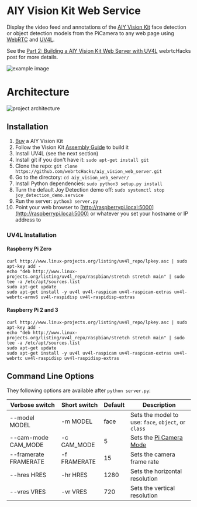 # AIY Vision Kit Web Service

Display the video feed and annotations of the [AIY Vision Kit](https://aiyprojects.withgoogle.com/vision) face detection or object detection models from 
the PiCamera to any web page using [WebRTC](https://webrtc.org) and [UV4L](http://www.linux-projects.org/uv4l/).

See the [Part 2: Building a AIY Vision Kit Web Server with UV4L](https://webrtchacks.com/?p=2824&) webrtcHacks post for more details.

![example image](https://webrtchacks.com/wp-content/uploads/2018/02/face-detection-on-server.png)


# Architecture

![project architecture](https://webrtchacks.com/wp-content/uploads/2018/02/aiy-vision-server-architecture.png)

## Installation

1. [Buy](http://www.microcenter.com/site/content/google_aiy.aspx) a AIY Vision Kit
1. Follow the Vision Kit [Assembly Guide](https://aiyprojects.withgoogle.com/vision#assembly-guide-1-get-the-vision-kit-sd-image) to build it
1. Install UV4L (see the next section)
1. Install git if you don't have it: `sudo apt-get install git`
1. Clone the repo: `git clone https://github.com/webrtcHacks/aiy_vision_web_server.git`
1. Go to the directory: `cd aiy_vision_web_server/`
1. Install Python dependencies: `sudo python3 setup.py install`
1. Turn the default Joy Detection demo off: `sudo systemctl stop joy_detection_demo.service`
1. Run the server: `python3 server.py`
1. Point your web browser to [http://raspberrypi.local:5000](http://raspberrypi.local:5000) or whatever you set your hostname or IP address to

### UV4L Installation

#### Raspberry Pi Zero
``` 
curl http://www.linux-projects.org/listing/uv4l_repo/lpkey.asc | sudo apt-key add -
echo "deb http://www.linux-projects.org/listing/uv4l_repo/raspbian/stretch stretch main" | sudo tee -a /etc/apt/sources.list
sudo apt-get update
sudo apt-get install -y uv4l uv4l-raspicam uv4l-raspicam-extras uv4l-webrtc-armv6 uv4l-raspidisp uv4l-raspidisp-extras
```

#### Raspberry Pi 2 and 3
```
curl http://www.linux-projects.org/listing/uv4l_repo/lpkey.asc | sudo apt-key add -
echo "deb http://www.linux-projects.org/listing/uv4l_repo/raspbian/stretch stretch main" | sudo tee -a /etc/apt/sources.list
sudo apt-get update
sudo apt-get install -y uv4l uv4l-raspicam uv4l-raspicam-extras uv4l-webrtc uv4l-raspidisp uv4l-raspidisp-extras
```

## Command Line Options

They following options are available after `python server.py`:

   Verbose switch | Short switch | Default | Description 
  ---|---|---|---
  --model MODEL | -m MODEL | face | Sets the model to use: `face`,  `object`, or `class`
  --cam-mode CAM_MODE | -c CAM_MODE | 5 | Sets the [Pi Camera Mode](https://www.raspberrypi.org/documentation/raspbian/applications/camera.md)
  --framerate FRAMERATE | -f FRAMERATE | 15 | Sets the camera frame rate
  --hres HRES | -hr HRES | 1280 |Sets the horizontal resolution
  --vres VRES | -vr VRES | 720 |Sets the vertical resolution